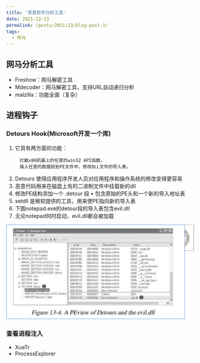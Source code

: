 ```yaml
---
title: '恶意软件分析工具'
date: 2021-12-13
permalink: /posts/2021/13/blog-post-3/
tags:
  - 网马
---
```


## 网马分析工具
+ Freshow：网马解密工具
+ Mdecoder：网马解密工具，支持URL自动递归分析
+ malzilla：功能全面（复杂）

## 进程钩子

### Detours Hook(Microsoft开发一个库)
1. 它具有两方面的功能：
```
	 拦截x86机器上的任意的win32 API函数。
	 插入任意的数据段到PE文件中，修改DLL文件的导入表。
```
2. Detours 使得应用程序开发人员对应用程序和操作系统的修改变得更容易
3. 恶意代码用来在磁盘上有的二进制文件中挂载新的dll
4. 修改PE结构添加一个 .detour 段 • 包含原始的PE头和一个新的导入地址表
5. setdll 是微软提供的工具，用来使PE指向新的导入表
6. 下图notepad.exe的detour段的导入表包含evil.dll
7. 无论notepad何时启动，evil.dll都会被加载

![detours](https://raw.githubusercontent.com/day0u/day0u.github.io/main/images/_posts/3/detours.png)

### 查看进程注入
+ XueTr
+ ProcessExplorer
